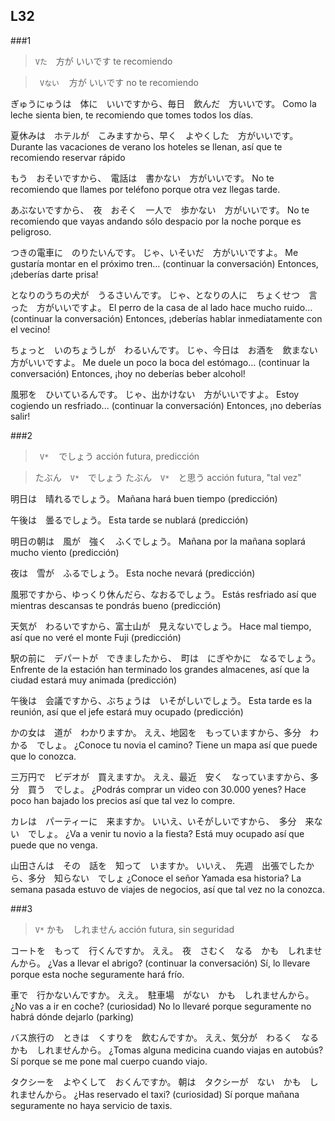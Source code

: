 L32
---


###1

> ``` Vた ```　方が いいです 
> te recomiendo 

> ``` Vない　``` 方が いいです 
> no te recomiendo

ぎゅうにゅうは　体に　いいですから、毎日　飲んだ　方いいです。
Como la leche sienta bien, te recomiendo que tomes todos los días.

夏休みは　ホテルが　こみますから、早く　よやくした　方がいいです。
Durante las vacaciones de verano los hoteles se llenan, así que te recomiendo reservar rápido

もう　おそいですから、　電話は　書かない　方がいいです。
No te recomiendo que llames por teléfono porque otra vez llegas tarde.

あぶないですから、　夜　おそく　一人で　歩かない　方がいいです。
No te recomiendo que vayas andando sólo despacio por la noche porque es peligroso.

つきの電車に　のりたいんです。
じゃ、いそいだ　方がいいですよ。
Me gustaría montar en el próximo tren... (continuar la conversación)
Entonces, ¡deberías darte prisa!

となりのうちの犬が　うるさいんです。
じゃ、となりの人に　ちょくせつ　言った　方がいいですよ。
El perro de la casa de al lado hace mucho ruido... (continuar la conversación)
Entonces, ¡deberías hablar inmediatamente con el vecino!

ちょっと　いのちょうしが　わるいんです。
じゃ、今日は　お酒を　飲まない　方がいいですよ。
Me duele un poco la boca del estómago... (continuar la conversación)
Entonces, ¡hoy no deberías beber alcohol!

風邪を　ひいているんです。
じゃ、出かけない　方がいいですよ。
Estoy cogiendo un resfriado... (continuar la conversación)
Entonces, ¡no deberías salir!


###2

> ``` V*　``` でしょう 
> acción futura, predicción

> たぶん　``` V* ```　でしょう
> たぶん　``` V* ```　と思う 
> acción futura, "tal vez"

明日は　晴れるでしょう。
Mañana hará buen tiempo (predicción)

午後は　曇るでしょう。
Esta tarde se nublará (predicción)

明日の朝は　風が　強く　ふくでしょう。
Mañana por la mañana soplará mucho viento (predicción)

夜は　雪が　ふるでしょう。
Esta noche nevará (predicción)

風邪ですから、ゆっくり休んだら、なおるでしょう。
Estás resfriado así que mientras descansas te pondrás bueno (predicción)

天気が　わるいですから、富士山が　見えないでしょう。
Hace mal tiempo, así que no veré el monte Fuji (predicción)

駅の前に　デパートが　できましたから、　町は　にぎやかに　なるでしょう。
Enfrente de la estación han terminado los grandes almacenes, así que la ciudad estará muy animada (predicción)

午後は　会議ですから、ぶちょうは　いそがしいでしょう。
Esta tarde es la reunión, así que el jefe estará muy ocupado (predicción)

かの女は　道が　わかりますか。
ええ、地図を　もっていますから、多分　わかる　でしょ。
¿Conoce tu novia el camino?
Tiene un mapa así que puede que lo conozca.

三万円で　ビデオが　買えますか。
ええ、最近　安く　なっていますから、多分　買う　でしょ。
¿Podrás comprar un video con 30.000 yenes?
Hace poco han bajado los precios así que tal vez lo compre.

カレは　パーティーに　来ますか。
いいえ、いそがしいですから、　多分　来ない　でしょ。
¿Va a venir tu novio a la fiesta?
Está muy ocupado así que puede que no venga.

山田さんは　その　話を　知って　いますか。
いいえ、　先週　出張でしたから、多分　知らない　でしょ
¿Conoce el señor Yamada esa historia?
La semana pasada estuvo de viajes de negocios, así que tal vez no la conozca.


###3

> ``` V* ``` かも　しれません
> acción futura, sin seguridad 

コートを　もって　行くんですか。
ええ。　夜　さむく　なる　かも　しれませんから。
¿Vas a llevar el abrigo? (continuar la conversación)
Sí, lo llevare porque esta noche seguramente hará frío.

車で　行かないんですか。
ええ。　駐車場　がない　かも　しれませんから。
¿No vas a ir en coche? (curiosidad)
No lo llevaré porque seguramente no habrá dónde dejarlo (parking)

バス旅行の　ときは　くすりを　飲むんですか。
ええ、気分が　わるく　なる　かも　しれませんから。
¿Tomas alguna medicina cuando viajas en autobús?
Sí porque se me pone mal cuerpo cuando viajo. 

タクシーを　よやくして　おくんですか。
朝は　タクシーが　ない　かも　しれませんから。
¿Has reservado el taxi? (curiosidad)
Sí porque mañana seguramente no haya servicio de taxis.
